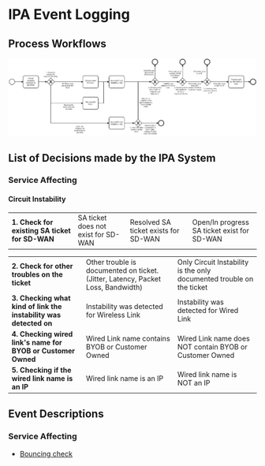 # IPA Event Logging

## Process Workflows 
![](../../images/4-SA-forward-to-ASR.jpg)

## List of Decisions made by the IPA System
### Service Affecting 
#### Circuit Instability
|||||
|---------------------|----------------------|-------------------------|-------------------------|
| **1. Check for existing SA ticket for SD-WAN**| SA ticket does not exist for SD-WAN | Resolved SA ticket exists for SD-WAN | Open/In progress SA ticket exist for SD-WAN |

||||
|---------------------|----------------------|-------------------------|
| **2. Check for other troubles on the ticket** | Other trouble is documented on ticket. (Jitter, Latency, Packet Loss, Bandwidth) | Only Circuit Instability is the only documented trouble on the ticket |
| **3. Checking what kind of link the instability was detected on** | Instability was detected for Wireless Link | Instability was detected for Wired Link|
| **4. Checking wired link's name for BYOB or Customer Owned**| Wired Link name contains BYOB or Customer Owned | Wired Link name does NOT contain BYOB or Customer Owned |
| **5. Checking if the wired link name is an IP** | Wired link name is an IP | Wired link name is NOT an IP |


## Event Descriptions
### Service Affecting 
* [Bouncing check](../services/service-affecting-monitor/actions/_bouncing_check.md)
